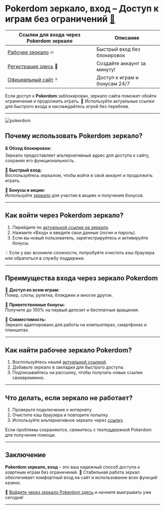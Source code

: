 # Pokerdom зеркало, вход – Доступ к играм без ограничений [🔗](https://brandplay.link/Bxg7SC7H)

| **Ссылки для входа через Pokerdom зеркало** | **Описание** |
|---------------------------------------------|--------------|
| [Рабочее зеркало](https://brandplay.link/Bxg7SC7H) 🔥 | Быстрый вход без блокировок |
| [Регистрация здесь](https://brandplay.link/Bxg7SC7H) 🎉 | Создайте аккаунт за минуту! |
| [Официальный сайт](https://brandplay.link/Bxg7SC7H) 🃏 | Доступ к играм и бонусам 24/7 |

Если доступ к **Pokerdom** заблокирован, зеркало сайта поможет обойти ограничения и продолжить играть. 🎰 Используйте актуальные ссылки для быстрого входа и наслаждайтесь игрой без перебоев.

---
![pokerdom](https://github.com/user-attachments/assets/c3a2eb7c-6960-4b54-8e97-c078ce980696)

## Почему использовать Pokerdom зеркало?

🔒 **Обход блокировок:**  
Зеркало предоставляет альтернативный адрес для доступа к сайту, сохраняя его функциональность.  

🎯 **Быстрый вход:**  
Воспользуйтесь зеркалом, чтобы войти в свой аккаунт и продолжить играть.  

🎁 **Бонусы и акции:**  
Используйте [зеркало](https://brandplay.link/Bxg7SC7H) для участия в акциях и получения бонусов.  

---

## Как войти через Pokerdom зеркало?

1. Перейдите по [актуальной ссылке на зеркало](https://brandplay.link/Bxg7SC7H).  
2. Нажмите «Вход» и введите свои данные (логин и пароль).  
3. Если вы новый пользователь, зарегистрируйтесь и активируйте бонусы.  

💡 Если у вас возникли сложности, попробуйте очистить кэш браузера или обратиться в службу поддержки.  

---

## Преимущества входа через зеркало Pokerdom

🎲 **Доступ ко всем играм:**  
Покер, слоты, рулетка, блэкджек и многое другое.  

🎁 **Приветственные бонусы:**  
Получите до 100% на первый депозит и бесплатные вращения.  

📱 **Совместимость:**  
Зеркало адаптировано для работы на компьютерах, смартфонах и планшетах.  

---

## Как найти рабочее зеркало Pokerdom?

1. Воспользуйтесь нашей [актуальной ссылкой](https://brandplay.link/Bxg7SC7H).  
2. Добавьте зеркало в закладки для быстрого доступа.  
3. Подписывайтесь на рассылку, чтобы получать новые ссылки своевременно.  

---

## Что делать, если зеркало не работает?

1. Проверьте подключение к интернету.  
2. Очистите кэш браузера и повторите попытку.  
3. Используйте альтернативное зеркало через [ссылку](https://brandplay.link/Bxg7SC7H).  

Если проблемы сохраняются, свяжитесь с техподдержкой Pokerdom для получения помощи.  

---

## Заключение

**Pokerdom зеркало, вход** – это ваш надежный способ доступа к азартным играм без ограничений. 🎰 Стабильная работа зеркал обеспечивает комфортный вход на сайт и использование всех функций казино.  

🔗 [Войдите через зеркало Pokerdom здесь](https://brandplay.link/Bxg7SC7H) и начните выигрывать уже сегодня!  

---

